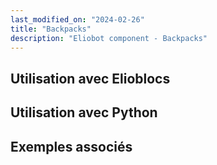 ```yaml
---
last_modified_on: "2024-02-26"
title: "Backpacks"
description: "Eliobot component - Backpacks"
---
```




## Utilisation avec Elioblocs

## Utilisation avec Python

## Exemples associés